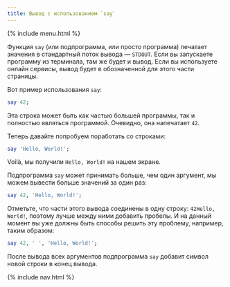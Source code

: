 ```yaml
---
title: Вывод с использованием `say`
---
```


{% include menu.html %}

Функция `say` (или подпрограмма, или просто программа) печатает значения в
стандартный поток вывода — `STDOUT`. Если вы запускаете программу из терминала,
там же будет и вывод. Если вы используете онлайн сервисы, вывод будет в
обозначенной для этого части страницы.

Вот пример использования `say`:

```raku
say 42;
```

Эта строка может быть как частью большей программы, так и полностью являться
программой. Очевидно, она напечатает `42`.

Теперь давайте попробуем поработать со строками:

```raku
say 'Hello, World!';
```

Voilà, мы получили `Hello, World!` на нашем экране.

Подпрограмма `say` может принимать больше, чем один аргумент, мы можем вывести
больше значений за один раз:

```raku
say 42, 'Hello, World!';
```

Отметьте, что части этого вывода соединены в одну строку: `42Hello, World!`,
поэтому лучше между ними добавить пробелы. И на данный момент вы уже должны быть
способы решить эту проблему, например, таким образом:

```raku
say 42, ' ', 'Hello, World!';
```

После вывода всех аргументов подпрограмма `say` добавит символ новой строки в
конец вывода.

{% include nav.html %}
